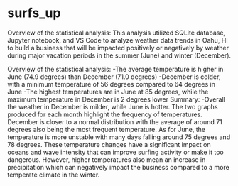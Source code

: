 # surfs_up
Overview of the statistical analysis:
    This analysis utilized SQLite database, Jupyter notebook, and VS Code to analyze weather data trends in Oahu, HI to build a business that will be impacted positively or negatively by weather during major vacation periods in the summer (June) and winter (December).

Overview of the statistical analysis:
    -The average temperature is higher in June (74.9 degrees) than December (71.0 degrees)
    -December is colder, with a minimum temperature of 56 degrees compared to 64 degrees in June
    -The highest temperatures are in June at 85 degrees, while the maximum temperature in December is 2 degrees lower
Summary:
    -Overall the weather in December is milder, while June is hotter. The two graphs produced for each month highlight the frequency of temperatures. December is closer to a normal distribution with the average of around 71 degrees also being the most frequent temperature. As for June, the temperature is more unstable with many days falling around 75 degrees and 78 degrees. These temperature changes have a significant impact on oceans and wave intensity that can improve surfing activity or make it too dangerous. However, higher temperatures also mean an increase in precipitation which can negatively impact the business compared to a more temperate climate in the winter. 
    